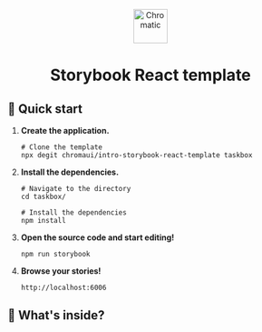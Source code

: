 <p align="center">
  <a href="https://www.chromatic.com/">
    <img alt="Chromatic" src="https://avatars2.githubusercontent.com/u/24584319?s=200&v=4" width="60" />
  </a>
</p>

<h1 align="center">
  Storybook React template
</h1>

## 🚅 Quick start

1.  **Create the application.**

    ```shell
    # Clone the template
    npx degit chromaui/intro-storybook-react-template taskbox
    ```
2.  **Install the dependencies.**

    ```shell
    # Navigate to the directory
    cd taskbox/

    # Install the dependencies
    npm install
    ```

3.  **Open the source code and start editing!**

    ```shell
    npm run storybook
    ```

4.  **Browse your stories!**

    `http://localhost:6006`

## 🔎 What's inside?

